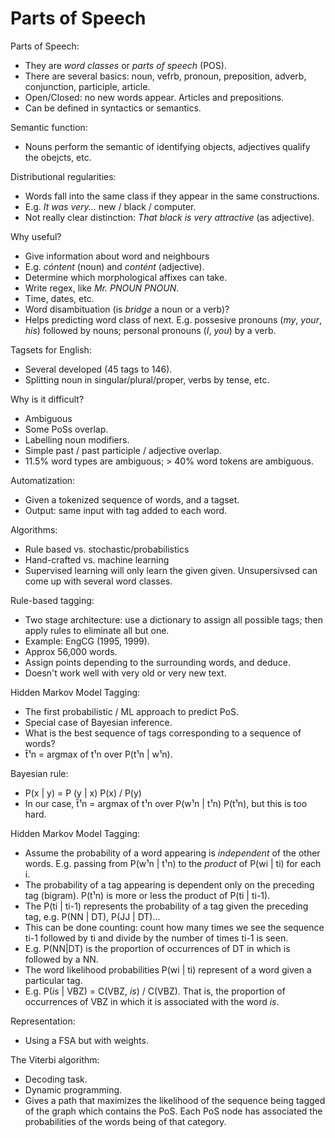 # Parts of Speech

Parts of Speech:
* They are _word classes_ or _parts of speech_ (POS).
* There are several basics: noun, vefrb, pronoun, preposition, adverb, conjunction, participle, article.
* Open/Closed: no new words appear. Articles and prepositions.
* Can be defined in syntactics or semantics.

Semantic function:
* Nouns perform the semantic of identifying objects, adjectives qualify the obejcts, etc.

Distributional regularities:
* Words fall into the same class if they appear in the same constructions.
* E.g. _It was very..._ new / black / computer.
* Not really clear distinction: _That black is very attractive_ (as adjective).

Why useful?
* Give information about word and neighbours
* E.g. _cóntent_ (noun) and _contént_ (adjective).
* Determine which morphological affixes can take.
* Write regex, like _Mr. PNOUN PNOUN_.
* Time, dates, etc.
* Word disambituation (is _bridge_ a noun or a verb)?
* Helps predicting word class of next. E.g. possesive pronouns (_my_, _your_, _his_) followed by nouns; personal pronouns (_I_, _you_) by a verb.

Tagsets for English:
* Several developed (45 tags to 146).
* Splitting noun in singular/plural/proper, verbs by tense, etc.

Why is it difficult?
* Ambiguous
* Some PoSs overlap.
* Labelling noun modifiers.
* Simple past / past participle / adjective overlap.
* 11.5% word types are ambiguous; > 40% word tokens are ambiguous.

Automatization:
* Given a tokenized sequence of words, and a tagset.
* Output: same input with tag added to each word.

Algorithms:
* Rule based vs. stochastic/probabilistics
* Hand-crafted vs. machine learning
* Supervised learning will only learn the given given. Unsupersivsed can come up with several word classes.

Rule-based tagging:
* Two stage architecture: use a dictionary to assign all possible tags; then apply rules to eliminate all but one.
* Example: EngCG (1995, 1999).
* Approx 56,000 words.
* Assign points depending to the surrounding words, and deduce.
* Doesn't work well with very old or very new text.

Hidden Markov Model Tagging:
* The first probabilistic / ML approach to predict PoS.
* Special case of Bayesian inference.
* What is the best sequence of tags corresponding to a sequence of words?
* t̂¹n = argmax of t¹n over P(t¹n | w¹n).

Bayesian rule:
* P(x | y) = P (y | x) P(x) / P(y)
* In our case, t̂¹n = argmax of t¹n over P(w¹n | t¹n) P(t¹n), but this is too hard.

Hidden Markov Model Tagging:
* Assume the probability of a word appearing is _independent_ of the other words. E.g. passing from P(w¹n | t¹n) to the _product_ of P(wi | ti) for each i.
* The probability of a tag appearing is dependent only on the preceding tag (bigram). P(t¹n) is more or less the product of P(ti | ti-1).
* The P(ti | ti-1) represents the probability of a tag given the preceding tag, e.g. P(NN | DT), P(JJ | DT)...
* This can be done counting: count how many times we see the sequence ti-1 followed by ti and divide by the number of times ti-1 is seen.
* E.g. P(NN|DT) is the proportion of occurrences of DT in which is followed by a NN.
* The word likelihood probabilities P(wi | ti) represent of a word given a particular tag.
* E.g. P(_is_ | VBZ) = C(VBZ, _is_) / C(VBZ). That is, the proportion of occurrences of VBZ in which it is associated with the word _is_.

Representation:
* Using a FSA but with weights.

The Viterbi algorithm:
* Decoding task.
* Dynamic programming.
* Gives a path that maximizes the likelihood of the sequence being tagged of the graph which contains the PoS. Each PoS node has associated the probabilities of the words being of that category.
